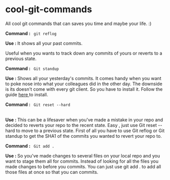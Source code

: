 # cool-git-commands
All cool git commands that can saves you time and maybe your life. :)


<b> Command : </b> <code> git reflog </code> </br> 


<p> <b> Use : </b> It shows all your past commits. 

Useful when you wants to track down any commits of yours or reverts to a previous state. </p>


<b> Command : </b> <code> Git standup </code> </br>


<p> <b> Use : </b> Shows all your yesterday's commits. It comes handy when you want to poke nose into what your colleagues did in the other day. The downside is its doesn't come with every git client. So you have to install it. Follow the guide <a href="https://github.com/kamranahmedse/git-standup"> here </a> to install. </p>


<b> Command : </b> <code> Git reset --hard <your past commit SHA1> </code> </br> 

<p> <b>  Use : </b> This can be a lifesaver when you've made  a mistake in  your repo and decided to reverts your repo to the recent state. Easy , just use <italic> Git reset --hard <Your past commits SHA1> </italic> to move to a previous state. First of all you have to use <italic> Git reflog </italic> or <italic> Git standup </italic> to get the SHA1 of the commits you wanted to revert your repo to. </p> 


<b> Command : </b> <code> Git add . </code> </br> 

<p> <b> Use : </b> So you've made changes to several files on your local repo and you want to stage them all for commits. Instead of looking for all the files you made changes to before you commits. You can just use <italic> git add . </italic> to add all those files at once so that you can commits. </p>